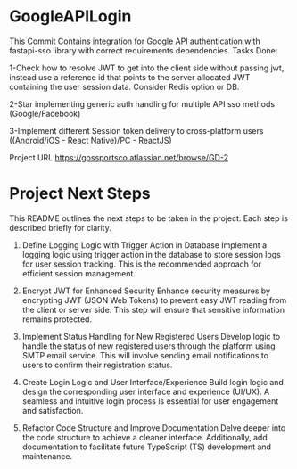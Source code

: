 # GoogleAPILogin

This Commit Contains integration for Google API authentication with fastapi-sso library with correct requirements dependencies.
Tasks Done:

1-Check how to resolve JWT to get into the client side without passing jwt, instead use a reference id that points to the server allocated JWT containing the user session data. Consider Redis option or DB.

2-Star implementing generic auth handling for multiple API sso methods (Google/Facebook)

3-Implement different Session token delivery to cross-platform users ((Android/iOS - React Native)/PC - ReactJS)

Project URL https://gossportsco.atlassian.net/browse/GD-2


# Project Next Steps
This README outlines the next steps to be taken in the project. Each step is described briefly for clarity.

1. Define Logging Logic with Trigger Action in Database
Implement a logging logic using trigger action in the database to store session logs for user session tracking. This is the recommended approach for efficient session management.

2. Encrypt JWT for Enhanced Security
Enhance security measures by encrypting JWT (JSON Web Tokens) to prevent easy JWT reading from the client or server side. This step will ensure that sensitive information remains protected.

3. Implement Status Handling for New Registered Users
Develop logic to handle the status of new registered users through the platform using SMTP email service. This will involve sending email notifications to users to confirm their registration status.

4. Create Login Logic and User Interface/Experience
Build login logic and design the corresponding user interface and experience (UI/UX). A seamless and intuitive login process is essential for user engagement and satisfaction.

5. Refactor Code Structure and Improve Documentation
Delve deeper into the code structure to achieve a cleaner interface. Additionally, add documentation to facilitate future TypeScript (TS) development and maintenance.
